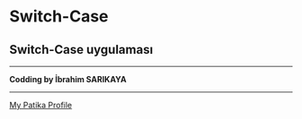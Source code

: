 # Switch-Case
## Switch-Case uygulaması
------------------------------------------------

**Codding by İbrahim SARIKAYA**

------------------------------------------------

[My Patika Profile](https://app.patika.dev/ibro)
